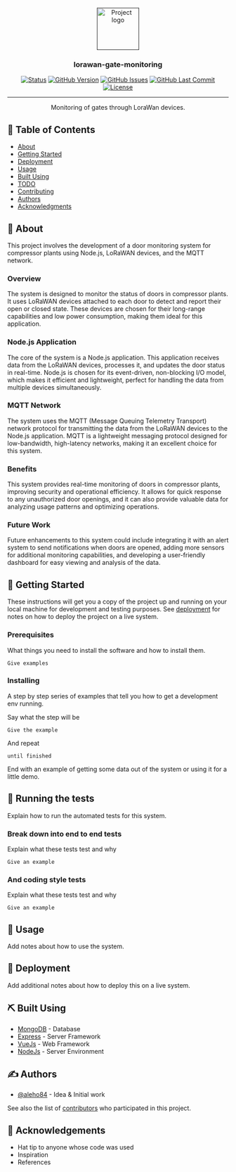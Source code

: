 <p align="center">
  <a href="" rel="noopener">
 <img width=96px height=96px src="https://cdn-icons-png.flaticon.com/512/15/15924.png" alt="Project logo"></a>
</p>

<h3 align="center">lorawan-gate-monitoring</h3>

<div align="center">

[![Status](https://img.shields.io/badge/status-active-success.svg?style=plastic)](https://github.com/Aleho84/tranqueras-mqtt)
[![GitHub Version](https://img.shields.io/github/package-json/v/aleho84/tranqueras-mqtt?style=plastic)](https://github.com/Aleho84/tranqueras-mqtt)
[![GitHub Issues](https://img.shields.io/github/issues/aleho84/tranqueras-mqtt?style=plastic)](https://github.com/Aleho84/tranqueras-mqtt/issues)
[![GitHub Last Commit](https://img.shields.io/github/last-commit/aleho84/tranqueras-mqtt?style=plastic)](https://github.com/Aleho84/tranqueras-mqtt/commits/main/)
[![License](https://img.shields.io/badge/license-MIT-blue.svg?style=plastic)](/LICENSE)

</div>

---

<p align="center"> Monitoring of gates through LoraWan devices.
    <br> 
</p>

## 📝 Table of Contents

- [About](#about)
- [Getting Started](#getting_started)
- [Deployment](#deployment)
- [Usage](#usage)
- [Built Using](#built_using)
- [TODO](../TODO.md)
- [Contributing](../CONTRIBUTING.md)
- [Authors](#authors)
- [Acknowledgments](#acknowledgement)

## 🧐 About <a name = "about"></a>

This project involves the development of a door monitoring system for compressor plants using Node.js, LoRaWAN devices, and the MQTT network.

### Overview

The system is designed to monitor the status of doors in compressor plants. It uses LoRaWAN devices attached to each door to detect and report their open or closed state. These devices are chosen for their long-range capabilities and low power consumption, making them ideal for this application.

### Node.js Application

The core of the system is a Node.js application. This application receives data from the LoRaWAN devices, processes it, and updates the door status in real-time. Node.js is chosen for its event-driven, non-blocking I/O model, which makes it efficient and lightweight, perfect for handling the data from multiple devices simultaneously.

### MQTT Network

The system uses the MQTT (Message Queuing Telemetry Transport) network protocol for transmitting the data from the LoRaWAN devices to the Node.js application. MQTT is a lightweight messaging protocol designed for low-bandwidth, high-latency networks, making it an excellent choice for this system.

### Benefits

This system provides real-time monitoring of doors in compressor plants, improving security and operational efficiency. It allows for quick response to any unauthorized door openings, and it can also provide valuable data for analyzing usage patterns and optimizing operations.

### Future Work

Future enhancements to this system could include integrating it with an alert system to send notifications when doors are opened, adding more sensors for additional monitoring capabilities, and developing a user-friendly dashboard for easy viewing and analysis of the data.

## 🏁 Getting Started <a name = "getting_started"></a>

These instructions will get you a copy of the project up and running on your local machine for development and testing purposes. See [deployment](#deployment) for notes on how to deploy the project on a live system.

### Prerequisites

What things you need to install the software and how to install them.

```
Give examples
```

### Installing

A step by step series of examples that tell you how to get a development env running.

Say what the step will be

```
Give the example
```

And repeat

```
until finished
```

End with an example of getting some data out of the system or using it for a little demo.

## 🔧 Running the tests <a name = "tests"></a>

Explain how to run the automated tests for this system.

### Break down into end to end tests

Explain what these tests test and why

```
Give an example
```

### And coding style tests

Explain what these tests test and why

```
Give an example
```

## 🎈 Usage <a name="usage"></a>

Add notes about how to use the system.

## 🚀 Deployment <a name = "deployment"></a>

Add additional notes about how to deploy this on a live system.

## ⛏️ Built Using <a name = "built_using"></a>

- [MongoDB](https://www.mongodb.com/) - Database
- [Express](https://expressjs.com/) - Server Framework
- [VueJs](https://vuejs.org/) - Web Framework
- [NodeJs](https://nodejs.org/en/) - Server Environment

## ✍️ Authors <a name = "authors"></a>

- [@aleho84](https://github.com/aleho84) - Idea & Initial work

See also the list of [contributors](https://github.com/kylelobo/The-Documentation-Compendium/contributors) who participated in this project.

## 🎉 Acknowledgements <a name = "acknowledgement"></a>

- Hat tip to anyone whose code was used
- Inspiration
- References
